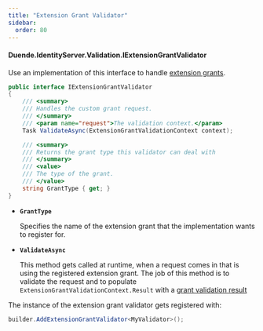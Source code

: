 ```yaml
---
title: "Extension Grant Validator"
sidebar:
  order: 80
---
```


#### Duende.IdentityServer.Validation.IExtensionGrantValidator

Use an implementation of this interface to handle [extension grants](/identityserver/v7/tokens/extension_grants).

```cs
public interface IExtensionGrantValidator
{
    /// <summary>
    /// Handles the custom grant request.
    /// </summary>
    /// <param name="request">The validation context.</param>
    Task ValidateAsync(ExtensionGrantValidationContext context);

    /// <summary>
    /// Returns the grant type this validator can deal with
    /// </summary>
    /// <value>
    /// The type of the grant.
    /// </value>
    string GrantType { get; }
}
```

* **`GrantType`**

  Specifies the name of the extension grant that the implementation wants to register for.

* **`ValidateAsync`**

  This method gets called at runtime, when a request comes in that is using the registered extension grant.
  The job of this method is to validate the request and to populate `ExtensionGrantValidationContext.Result` with
  a [grant validation result](/identityserver/v7/reference/models/grant_validation_result)

The instance of the extension grant validator gets registered with:

```cs
builder.AddExtensionGrantValidator<MyValidator>();
```